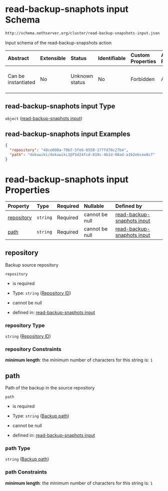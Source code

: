 # read-backup-snaphots input Schema

```txt
http://schema.nethserver.org/cluster/read-backup-snapshots-input.json
```

Input schema of the read-backup-snapshots action

| Abstract            | Extensible | Status         | Identifiable | Custom Properties | Additional Properties | Access Restrictions | Defined In                                                                                          |
| :------------------ | :--------- | :------------- | :----------- | :---------------- | :-------------------- | :------------------ | :-------------------------------------------------------------------------------------------------- |
| Can be instantiated | No         | Unknown status | No           | Forbidden         | Allowed               | none                | [read-backup-snapshots-input.json](cluster/read-backup-snapshots-input.json "open original schema") |

## read-backup-snaphots input Type

`object` ([read-backup-snaphots input](read-backup-snapshots-input.md))

## read-backup-snaphots input Examples

```json
{
  "repository": "48ce000a-79b7-5fe6-8558-177fd70c27b4",
  "path": "dokuwiki/dokuwiki1@f5d24fcd-819c-4b1d-98ad-a1b2ebcee8cf"
}
```

# read-backup-snaphots input Properties

| Property                  | Type     | Required | Nullable       | Defined by                                                                                                                                                                           |
| :------------------------ | :------- | :------- | :------------- | :----------------------------------------------------------------------------------------------------------------------------------------------------------------------------------- |
| [repository](#repository) | `string` | Required | cannot be null | [read-backup-snaphots input](read-backup-snapshots-input-properties-repository-id.md "http://schema.nethserver.org/cluster/read-backup-snapshots-input.json#/properties/repository") |
| [path](#path)             | `string` | Required | cannot be null | [read-backup-snaphots input](read-backup-snapshots-input-properties-backup-path.md "http://schema.nethserver.org/cluster/read-backup-snapshots-input.json#/properties/path")         |

## repository

Backup source repository

`repository`

* is required

* Type: `string` ([Repository ID](read-backup-snapshots-input-properties-repository-id.md))

* cannot be null

* defined in: [read-backup-snaphots input](read-backup-snapshots-input-properties-repository-id.md "http://schema.nethserver.org/cluster/read-backup-snapshots-input.json#/properties/repository")

### repository Type

`string` ([Repository ID](read-backup-snapshots-input-properties-repository-id.md))

### repository Constraints

**minimum length**: the minimum number of characters for this string is: `1`

## path

Path of the backup in the source repository

`path`

* is required

* Type: `string` ([Backup path](read-backup-snapshots-input-properties-backup-path.md))

* cannot be null

* defined in: [read-backup-snaphots input](read-backup-snapshots-input-properties-backup-path.md "http://schema.nethserver.org/cluster/read-backup-snapshots-input.json#/properties/path")

### path Type

`string` ([Backup path](read-backup-snapshots-input-properties-backup-path.md))

### path Constraints

**minimum length**: the minimum number of characters for this string is: `1`
